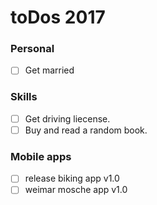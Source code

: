 # toDos 2017

### Personal
- [ ] Get married

### Skills 
- [ ] Get driving liecense.
- [ ] Buy and read a random book.

### Mobile apps
- [ ] release biking app v1.0
- [ ] weimar mosche app v1.0

###
